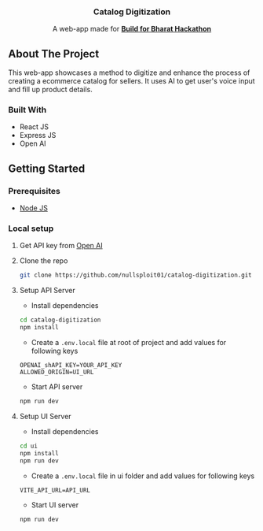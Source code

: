 <div align="center">
  <h3 align="center">Catalog Digitization</h3>
  <p align="center">
    A web-app made for <a href="https://hack2skill.com/build-for-bharat-hackathon-ondc-google-cloud"><strong>Build for Bharat Hackathon</strong></a>
</div>

## About The Project

This web-app showcases a method to digitize and enhance the process of creating a ecommerce catalog for sellers. It uses AI to get user's voice input and fill up product details.

### Built With

- React JS
- Express JS
- Open AI

## Getting Started

### Prerequisites

- [Node JS](https://nodejs.org/)

### Local setup

1. Get API key from [Open AI](https://openai.com)
2. Clone the repo
   ```sh
   git clone https://github.com/nullsploit01/catalog-digitization.git
   ```
3. Setup API Server

   - Install dependencies

   ```sh
   cd catalog-digitization
   npm install
   ```

   - Create a `.env.local` file at root of project and add values for following keys

   ```
   OPENAI_shAPI_KEY=YOUR_API_KEY
   ALLOWED_ORIGIN=UI_URL
   ```

   - Start API server

   ```sh
   npm run dev
   ```

4. Setup UI Server
   - Install dependencies
   ```sh
   cd ui
   npm install
   npm run dev
   ```
   - Create a `.env.local` file in ui folder and add values for following keys
   ```
   VITE_API_URL=API_URL
   ```
   - Start UI server
   ```sh
   npm run dev
   ```
